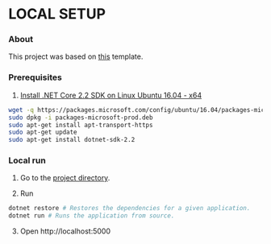 # LOCAL SETUP

### About

This project was based on [this](https://github.com/IBM-Cloud/aspnet-core-helloworld/) template.

### Prerequisites

1. [Install .NET Core 2.2 SDK on Linux Ubuntu 16.04 - x64](https://dotnet.microsoft.com/download/linux-package-manager/ubuntu16-04/sdk-2.2.202)

  ```sh
  wget -q https://packages.microsoft.com/config/ubuntu/16.04/packages-microsoft-prod.deb
  sudo dpkg -i packages-microsoft-prod.deb
  sudo apt-get install apt-transport-https
  sudo apt-get update
  sudo apt-get install dotnet-sdk-2.2
  ```

### Local run

1. Go to the [project directory](https://github.com/europ/MUNI-FI-PA181/blob/master/src/src/pa181).

2. Run
  ```sh
  dotnet restore # Restores the dependencies for a given application.
  dotnet run # Runs the application from source.
  ```

3. Open http://localhost:5000
